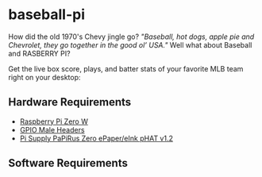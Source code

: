 # baseball-pi

How did the old 1970's Chevy jingle go?  *"Baseball, hot dogs, apple pie and Chevrolet, they go together in the good ol’ USA."*   Well what about Baseball and RASBERRY PI?   

Get the live box score, plays, and batter stats of your favorite MLB team right on your desktop:

## Hardware Requirements
* [Raspberry Pi Zero W](https://www.adafruit.com/product/3400)
* [GPIO Male Headers](https://www.adafruit.com/product/3413)
* [Pi Supply PaPiRus Zero ePaper/eInk pHAT v1.2](https://www.adafruit.com/product/3335)

## Software Requirements




